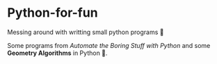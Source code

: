 # Python-for-fun

Messing around with writting small python programs :eyes:

Some programs from _Automate the Boring Stuff with Python_
and some **Geometry Algorithms** in Python :snake:.
